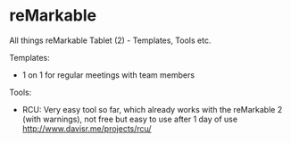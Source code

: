 # reMarkable
All things reMarkable Tablet (2) - Templates, Tools etc.


Templates:
- 1 on 1 for regular meetings with team members


Tools: 
- RCU: Very easy tool so far, which already works with the reMarkable 2 (with warnings), not free but easy to use after 1 day of use
  http://www.davisr.me/projects/rcu/
  
